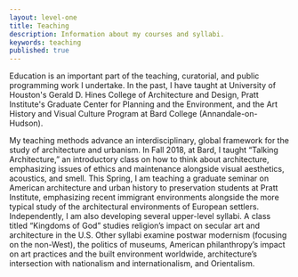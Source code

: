 ```yaml
---
layout: level-one
title: Teaching
description: Information about my courses and syllabi.
keywords: teaching
published: true
---
```


Education is an important part of the teaching, curatorial, and public programming work I undertake. In the past, I have taught at University of Houston's Gerald D. Hines College of Architecture and Design, Pratt Institute's Graduate Center for Planning and the Environment, and the Art History and Visual Culture Program at Bard College (Annandale-on-Hudson). 

My teaching methods advance an interdisciplinary, global framework for the study of architecture and urbanism. In Fall 2018, at Bard, I taught “Talking Architecture,” an introductory class on how to think about architecture, emphasizing issues of ethics and maintenance alongside visual aesthetics, acoustics, and smell. This Spring, I am teaching a graduate seminar on American architecture and urban history to preservation students at Pratt Institute, emphasizing recent immigrant environments alongside the more typical study of the architectural environments of European settlers. Independently, I am also developing several upper-level syllabi. A class titled “Kingdoms of God” studies religion’s impact on secular art and architecture in the U.S. Other syllabi examine postwar modernism (focusing on the non-West), the politics of museums, American philanthropy’s impact on art practices and the built environment worldwide, architecture’s intersection with nationalism and internationalism, and Orientalism.

